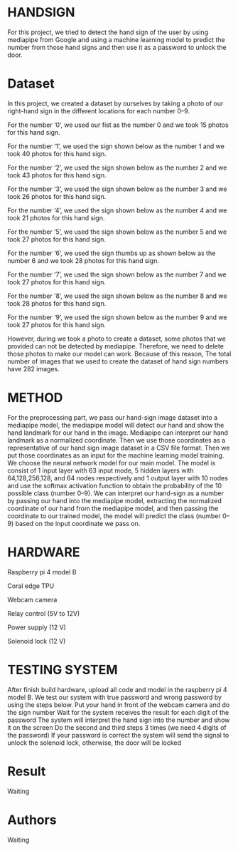 # HANDSIGN
For this project, we tried to detect the hand sign of the user by using mediapipe from Google and using a machine learning model to predict the number from those hand signs and then use it as a password to unlock the door.
# Dataset
In this project, we created a dataset by ourselves by taking a photo of our right-hand sign in the different locations for each number 0–9.

For the number ‘0’, we used our fist as the number 0 and we took 15 photos for this hand sign.

For the number ‘1’, we used the sign shown below as the number 1 and we took 40 photos for this hand sign.

For the number ‘2’, we used the sign shown below as the number 2 and we took 43 photos for this hand sign.

For the number ‘3’, we used the sign shown below as the number 3 and we took 26 photos for this hand sign.

For the number ‘4’, we used the sign shown below as the number 4 and we took 21 photos for this hand sign.

For the number ‘5’, we used the sign shown below as the number 5 and we took 27 photos for this hand sign.

For the number ‘6’, we used the sign thumbs up as shown below as the number 6 and we took 28 photos for this hand sign.

For the number ‘7’, we used the sign shown below as the number 7 and we took 27 photos for this hand sign.

For the number ‘8’, we used the sign shown below as the number 8 and we took 28 photos for this hand sign.

For the number ‘9’, we used the sign shown below as the number 9 and we took 27 photos for this hand sign.

However, during we took a photo to create a dataset, some photos that we provided can not be detected by mediapipe. Therefore, we need to delete those photos to make our model can work.
Because of this reason, The total number of images that we used to create the dataset of hand sign numbers have 282 images.
# METHOD
For the preprocessing part, we pass our hand-sign image dataset into a mediapipe model, the mediapipe model will detect our hand and show the hand landmark for our hand in the image. Mediapipe can interpret our hand landmark as a normalized coordinate.
Then we use those coordinates as a representative of our hand sign image dataset in a CSV file format. Then we put those coordinates as an input for the machine learning model training.
We choose the neural network model for our main model. The model is consist of 1 input layer with 63 input mode, 5 hidden layers with 64,128,256,128, and 64 nodes respectively and 1 output layer with 10 nodes and use the softmax activation function to obtain the probability of the 10 possible class (number 0–9).
We can interpret our hand-sign as a number by passing our hand into the mediapipe model, extracting the normalized coordinate of our hand from the mediapipe model, and then passing the coordinate to our trained model, the model will predict the class (number 0–9) based on the input coordinate we pass on.
# HARDWARE
Raspberry pi 4 model B

Coral edge TPU

Webcam camera

Relay control (5V to 12V)

Power supply (12 V)

Solenoid lock (12 V)

# TESTING SYSTEM
After finish build hardware, upload all code and model in the raspberry pi 4 model B. We test our system with true password and wrong password by using the steps below.
Put your hand in front of the webcam camera and do the sign number
Wait for the system receives the result for each digit of the password
The system will interpret the hand sign into the number and show it on the screen
Do the second and third steps 3 times (we need 4 digits of the password)
If your password is correct the system will send the signal to unlock the solenoid lock, otherwise, the door will be locked
# Result
Waiting
# Authors
Waiting
